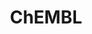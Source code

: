 ---
layout: default
bigquery: https://console.cloud.google.com/bigquery?p=patents-public-data&d=ebi_chembl&page=dataset
citation: '"The ChEMBL database in 2017." Anna Gaulton, Anne Hersey, Michał Nowotka,
  A Patrícia Bento, Jon Chambers, David Mendez, Prudence Mutowo, Francis Atkinson,
  Louisa J Bellis, Elena Cibrián-Uhalte, Mark Davies, Nathan Dedman, Anneli Karlsson,
  María Paula Magariños, John P Overington, George Papadatos, Ines Smit, Andrew R
  Leach Nucleic acids Research (2017) 45 (Database Issue), D945-D954'
contributors: European Bioinformatics Institute
cost: None
description: ChEMBL Data is a manually curated database of small molecules used in
  drug discovery, including information about existing patented drugs.
documentation: 'schema: https://www.ebi.ac.uk/chembl/db_schema


  '
last_edit: 04/07/2022, 17:29:08
location: https://console.cloud.google.com/marketplace/product/google_patents_public_datasets/chembl
maintained_by: EMBL-EBI, an outstation of European Molecular Biology Laboratory
related_publications: '

  ChEMBL: towards direct deposition of bioassay data.


  Mendez D, Gaulton A, Bento AP, Chambers J, De Veij M, Félix E, Magariños MP, Mosquera
  JF, Mutowo P, Nowotka M, Gordillo-Marañón M, Hunter F, Junco L, Mugumbate G, Rodriguez-Lopez
  M, Atkinson F, Bosc N, Radoux CJ, Segura-Cabrera A, Hersey A, Leach AR.


  — Nucleic Acids Res. 2019; 47(D1):D930-D940. doi: 10.1093/nar/gky1075

  '
schema_fields:
- efo_term
- comments
- homologue
- major_class
- irac_code
- ass_cls_map_id
- site_id
- molsyn_id
- value
- as_id
- bao_format
- qed_weighted
- res_stem_id
- aromatic_rings
- action_type
- stem_class
- title
- patent_no
- product_id
- doi
- target_desc
- toid
- smarts
- src_short_name
- first_page
- usan_stem_definition
- record_id
- oral
- hba_lipinski
- bto_id
- indref_id
- cpd_str_alert_id
- level1
- warning_description
- activity_count
- trade_name
- activity_comment
- withdrawn_class
- max_phase
- indication_class
- text_value
- assay_test_type
- uo_units
- bao_id
- class_type
- pchembl_value
- authors
- std_act_id
- pref_name
- cx_logp
- binding_site_comment
- chirality
- acd_logp
- inorganic_flag
- warning_class
- level4_description
- upper_value
- approval_date
- parameter_value
- end_position
- site_residues
- smid
- patent_use_code
- strength
- substrate_record_id
- usan_year
- pubmed_id
- dosage_form
- target_type
- num_ro5_violations
- annotation
- syn_type
- drugind_id
- l8
- synonyms
- acd_logd
- assay_subcellular_fraction
- log_id
- chebi_par_id
- protein_class_synonym
- assay_organism
- publication_number
- met_conversion
- stem
- molecular_species
- uberon_id
- first_approval
- mw_monoisotopic
- mol_hrac_id
- level3_description
- job_id
- cell_id
- db_version
- atc_code
- standard_inchi
- alert_set_id
- metabolite_record_id
- applicant_full_name
- assay_class_id
- assay_desc
- ro3_pass
- site_name
- targcomp_id
- clo_id
- previous_company
- year
- standard_value
- variant_id
- standard_type
- frac_class_id
- natural_product
- journal
- structure_type
- last_active
- psa
- prodrug
- irac_class_id
- level3
- le
- co_stem_id
- route
- ref_id
- cell_source_tissue
- disease_efficacy
- warnref_id
- domain_description
- mol_atc_id
- level4
- compound_key
- relation
- short_name
- relationship_type
- standard_flag
- published_units
- protein_class_desc
- cell_source_tax_id
- priority
- alert_id
- predbind_id
- drug_substance_flag
- mc_tax_id
- withdrawn_year
- ddd_comment
- volume
- l5
- patent_expire_date
- l6
- assay_tissue
- stat
- l7
- cidx
- hrac_code
- tid_fixed
- met_id
- downgraded
- ddd_value
- alogp
- prod_pat_id
- normal_range_max
- set_name
- domain_type
- bei
- parent_molregno
- assay_strain
- level5
- polymer_flag
- metref_id
- cell_description
- parenteral
- cellosaurus_id
- mc_target_name
- hbd_lipinski
- src_id
- num_alerts
- sequence_md5sum
- hba
- submission_date
- canonical_smiles
- cl_lincs_id
- rtb
- efo_id
- cell_source_organism
- go_id
- cell_name
- comp_class_id
- comp_go_id
- mc_organism
- related_tid
- issue
- cx_most_apka
- hrac_class_id
- aidx
- usan_stem_id
- usan_substem
- num_lipinski_ro5_violations
- protein_class_id
- molregno
- doc_type
- source_domain_id
- who_extra
- biocomp_id
- met_comment
- hbd
- drug_product_flag
- actsm_id
- confidence
- selectivity_comment
- nda_type
- domain_id
- standard_inchi_key
- rgid
- result_flag
- sequence
- enzyme_tid
- sei
- dosed_ingredient
- enzyme_name
- molecule_type
- name
- withdrawn_flag
- status
- component_synonym
- warning_id
- mec_id
- src_assay_id
- warning_country
- assay_cell_type
- mutation
- creation_date
- sitecomp_id
- accession
- who_name
- acd_most_bpka
- full_molformula
- topical
- component_id
- mc_target_accession
- availability_type
- assay_tax_id
- pathway_id
- tid
- path
- relationship
- withdrawn_country
- units
- ddd_units
- subgroup
- tissue_id
- entity_id
- src_compound_id
- isoform
- published_type
- description
- direct_interaction
- frac_code
- country
- updated_by
- acd_most_apka
- assay_type
- component_type
- full_mwt
- standard_text_value
- standard_units
- activity_id
- curated_by
- molfile
- domain_name
- innovator_company
- l4
- mecref_id
- research_stem
- ingredient
- relationship_desc
- ridx
- tbl
- targrel_id
- ref_type
- delist_flag
- lle
- heavy_atoms
- parent_go_id
- mol_irac_id
- chembl_id
- caloha_id
- cell_ontology_id
- prediction_method
- cx_most_bpka
- start_position
- updated_on
- ref_url
- mol_frac_id
- assay_category
- abstract
- label
- compsyn_id
- compound_name
- source
- withdrawn_reason
- parameter_type
- assay_source
- black_box_warning
- bao_endpoint
- orig_description
- level2_description
- mesh_heading
- first_in_class
- therapeutic_flag
- db_source
- parent_type
- ddd_admr
- level2
- tax_id
- company
- mc_target_type
- definition
- last_page
- species_group_flag
- cx_logd
- pathway_key
- normal_range_min
- type
- level1_description
- active_molregno
- drug_record_id
- target_mapping
- ap_id
- mechanism_of_action
- ad_type
- l1
- curation_comment
- usan_stem
- compd_id
- molecular_mechanism
- src_description
- max_phase_for_ind
- standard_upper_value
- mechanism_comment
- published_value
- doc_id
- assay_param_id
- patent_id
- formulation_id
- potential_duplicate
- mesh_id
- oc_id
- organism
- aspect
- idx
- published_relation
- active_ingredient
- entity_type
- class_level
- mw_freebase
- assay_id
- warning_type
- qudt_units
- l2
- l3
- helm_notation
- warning_year
- standard_relation
- data_validity_comment
- confidence_score
- alert_name
- ddd_id
- protclasssyn_id
- version
- parent_id
shortname: chembl
tags:
- biotechnology
- health
- chemical
- bioinformatics
- medical
terms_of_use: CC BY-SA 3.0
title: ChEMBL
uuid: e232a192-965c-4ec9-904c-155b6dfe56c5
---